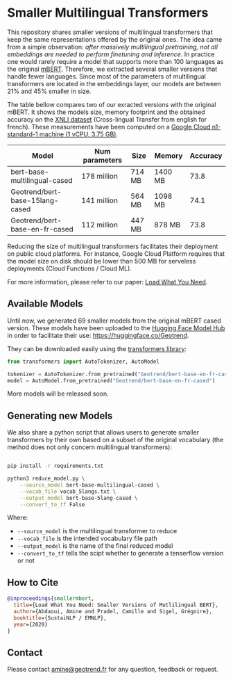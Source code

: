 # Smaller Multilingual Transformers

This repository shares smaller versions of multilingual transformers that keep the same representations offered by the original ones. The idea came from a simple observation: *after massively multilingual pretraining, not all embeddings are needed to perform finetuning and inference*. In practice one would rarely require a model that supports more than 100 languages as the original [mBERT](https://github.com/google-research/bert/blob/master/multilingual.md). Therefore, we extracted several smaller versions that handle fewer languages. Since most of the parameters of multilingual transformers are located in the embeddings layer, our models are between 21% and 45% smaller in size.

The table bellow compares two of our exracted versions with the original mBERT. It shows the models size, memory footprint and the obtained accuracy on the [XNLI dataset](https://github.com/facebookresearch/XNLI) (Cross-lingual Transfer from english for french). These measurements have been computed on a [Google Cloud n1-standard-1 machine (1 vCPU, 3.75 GB)](https://cloud.google.com/compute/docs/machine-types\#n1_machine_type).

|            Model                | Num parameters |   Size   |  Memory  | Accuracy |
| ----------------------------    | -------------- | -------- | -------- | -------- |
| bert-base-multilingual-cased    |   178 million  |  714 MB  | 1400 MB  |   73.8   |
| Geotrend/bert-base-15lang-cased |   141 million  |  564 MB  | 1098 MB  |   74.1   |
| Geotrend/bert-base-en-fr-cased  |   112 million  |  447 MB  |  878 MB  |   73.8   |

Reducing the size of multilingual transformers facilitates their deployment on public cloud platforms. 
For instance, Google Cloud Platform requires that the model size on disk should be lower than 500 MB for serveless deployments (Cloud Functions / Cloud ML).

For more information, please refer to our paper: [Load What You Need](https://arxiv.org/abs/2010.05609).

## Available Models

Until now, we generated 69 smaller models from the original mBERT cased version. These models have been uploaded to the [Hugging Face Model Hub](https://huggingface.co/models) in order to facilitate their use: https://huggingface.co/Geotrend.

They can be downloaded easily using the [transformers library](https://github.com/huggingface/transformers):

```python
from transformers import AutoTokenizer, AutoModel

tokenizer = AutoTokenizer.from_pretrained("Geotrend/bert-base-en-fr-cased")
model = AutoModel.from_pretrained("Geotrend/bert-base-en-fr-cased")

```

More models will be released soon.

## Generating new Models

We also share a python script that allows users to generate smaller transformers by their own based on a subset of the original vocabulary (the method does not only concern multilingual transformers):

```bash

pip install -r requirements.txt

python3 reduce_model.py \
	--source_model bert-base-multilingual-cased \
	--vocab_file vocab_5langs.txt \
	--output_model bert-base-5lang-cased \
	--convert_to_tf False
```

Where:
- `--source_model` is the multilingual transformer to reduce
- `--vocab_file` is the intended vocabulary file path
- `--output_model` is the name of the final reduced model
- `--convert_to_tf` tells the scipt whether to generate a tenserflow version or not

## How to Cite

```bibtex
@inproceedings{smallermbert,
  title={Load What You Need: Smaller Versions of Mutlilingual BERT},
  author={Abdaoui, Amine and Pradel, Camille and Sigel, Grégoire},
  booktitle={SustaiNLP / EMNLP},
  year={2020}
}
```

## Contact 

Please contact amine@geotrend.fr for any question, feedback or request.
